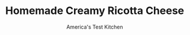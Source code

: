 ---
layout: ../../layouts/MarkdownPostLayout.astro
title: Homemade Creamy Ricotta Cheese
author: America's Test Kitchen
pubDate: 2023-03-15
description: "Miles better than grainy supermarket versions and delightfully easy to make."
image_url: https://res.cloudinary.com/hksqkdlah/image/upload/ar_1:1,c_fill,dpr_2.0,f_auto,fl_lossy.progressive.strip_profile,g_faces:auto,q_auto:low,w_344/SFS_CreamyHomemadeRicotta-3_kmiij5
tags: ["Appetizers","Side Dishes","Italian","Condiments"]
calories: 1509
protein: 7
carbohydrates: 12
fats: 
fiber: 
ingredients: ["8 cups, whole milk","3/4 teaspoon, table salt","1/4 cup, distilled white vinegar","1/4-1/2 cup, heavy cream"]
serves: 8
time: "45 minutes, plus 2 hours chilling"
instructions: ["Set large fine-mesh strainer over large bowl. Heat milk and salt in large saucepan over medium-high heat, stirring frequently with rubber spatula to prevent scorching, until milk registers 185 degrees.","Remove saucepan from heat. Add vinegar and stir until mixture curdles, about 10 seconds. Let sit, undisturbed, until mixture fully separates into curds and cloudy whey, about 5 minutes.","Using ladle, transfer curds and whey to prepared strainer. Let sit until most of whey has drained from ricotta but center is still moist, about 10 minutes.","Using rubber spatula, stir ricotta in strainer, gently scraping sides and bottom of strainer, until any excess whey has drained from ricotta, about 30 seconds (you should have at least 5½ cups whey; if not, continue stirring until you have 5½ cups whey). Discard whey. Transfer ricotta to airtight container and refrigerate until cold, about 2 hours.","Process ricotta and ¼ cup cream in food processor until ricotta is uniformly smooth and spreadable, about 1 minute, scraping down sides of bowl as needed. (Finished ricotta should have texture of buttercream frosting.) If ricotta is too stiff, add remaining cream, 1 tablespoon at a time, and pulse until desired consistency is achieved. Serve.","TO MAKE AHEAD: Ricotta can be refrigerated for up to 5 days; stir to recombine before using."]
nutrition: ["330 mg Potassium","212 mg Phosphorus","283 mg Calcium","25 mg Magnesium","327 mg Sodium","12 g Fat","3 g Monounsaturated","3 µg Vitamin D","39 mg Cholesterol","7 g Saturated","12 µg Folate (food)","12 g Sugars","1 µg Vitamin K","228 g Water","12 g Carbs","12 µg Folate equivalent (total)","7 g Protein","1 µg Vitamin B12","158 µg Vitamin A","188 kcal Energy","1509 calories"]
notes: "Do not use ultra-pasteurized (UHT) milk or cream in this recipe. Use a large fine-mesh strainer to drain the ricotta. If you dont have one, you can also use a colander lined with a single layer of cheesecloth, but you may need to stir longer in step 4 to drain off 5½ cups of whey. This recipe yields a creamy ricotta cheese with much smaller curds than many other homemade versions."
---